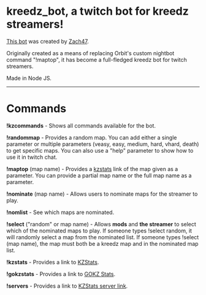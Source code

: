 # kreedz_bot, a twitch bot for kreedz streamers!

[This bot](https://go.twitch.tv/kreedz_bot) was created by [Zach47](http://steamcommunity.com/id/zach47).

Originally created as a means of replacing Orbit's custom nightbot command "!maptop", it has become a full-fledged kreedz bot for twitch streamers.

Made in Node JS.
____
# Commands

**!kzcommands** - Shows all commands available for the bot.

**!randommap** - Provides a random map. You can add either a single parameter or multiple parameters (veasy, easy, medium, hard, vhard, death) to get specific maps. You can also use a "help" parameter to show how to use it in twitch chat.

**!maptop** (map name) - Provides a [kzstats](http://www.kzstats.com/) link of the map given as a parameter. You can provide a partial map name or the full map name as a parameter.

**!nominate** (map name) - Allows users to nominate maps for the streamer to play.

**!nomlist** - See which maps are nominated.

**!select** ("random" or map name) - Allows **mods** and **the streamer** to select which of the nominated maps to play.
        If someone types !select random, it will randomly select a map from the nominated list.
        If someone types !select (map name), the map must both be a kreedz map and in the nominated map list.

**!kzstats** - Provides a link to [KZStats](http://www.kzstats.com/).

**!gokzstats** - Provides a link to [GOKZ Stats](https://www.jacobwbarrett.com/kreedz/gokzstats.html).

**!servers** - Provides a link to [KZStats server link](http://www.kzstats.com/servers/).

